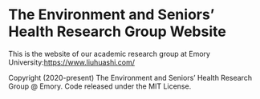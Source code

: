 # The Environment and Seniors’ Health Research Group Website

This is the website of our academic research group at Emory University:https://www.liuhuashi.com/

Copyright (2020-present) The Environment and Seniors’ Health Research Group @ Emory. Code released under the MIT License.
